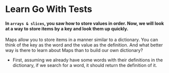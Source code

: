 # Learn Go With Tests

#### In `arrays & slices`, you saw how to store values in order. Now, we will look at a way to store items by a key and look them up quickly.

</h6>Maps allow you to store items in a manner similar to a dictionary. You can think of the key as the word and the value as the definition. And what better way is there to learn about Maps than to build our own dictionary?
</h6>

* First, assuming we already have some words with their definitions in the dictionary, if we search for a word, it should return the        definition of it.

